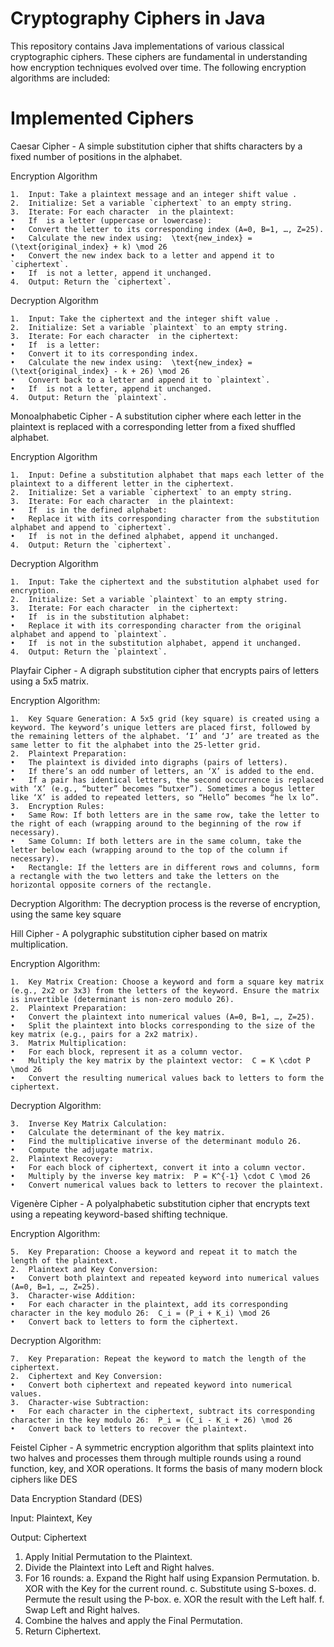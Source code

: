 # Cryptography Ciphers in Java
This repository contains Java implementations of various classical cryptographic ciphers. These ciphers are fundamental in understanding how encryption techniques evolved over time. The following encryption algorithms are included:

# Implemented Ciphers
Caesar Cipher - A simple substitution cipher that shifts characters by a fixed number of positions in the alphabet.

Encryption Algorithm

	1.	Input: Take a plaintext message and an integer shift value .
	2.	Initialize: Set a variable `ciphertext` to an empty string.
	3.	Iterate: For each character  in the plaintext:
	•	If  is a letter (uppercase or lowercase):
	•	Convert the letter to its corresponding index (A=0, B=1, …, Z=25).
	•	Calculate the new index using:  \text{new_index} = (\text{original_index} + k) \mod 26 
	•	Convert the new index back to a letter and append it to `ciphertext`.
	•	If  is not a letter, append it unchanged.
	4.	Output: Return the `ciphertext`.
Decryption Algorithm

	1.	Input: Take the ciphertext and the integer shift value .
	2.	Initialize: Set a variable `plaintext` to an empty string.
	3.	Iterate: For each character  in the ciphertext:
	•	If  is a letter:
	•	Convert it to its corresponding index.
	•	Calculate the new index using:  \text{new_index} = (\text{original_index} - k + 26) \mod 26 
	•	Convert back to a letter and append it to `plaintext`.
	•	If  is not a letter, append it unchanged.
	4.	Output: Return the `plaintext`.
 
Monoalphabetic Cipher - A substitution cipher where each letter in the plaintext is replaced with a corresponding letter from a fixed shuffled alphabet.

Encryption Algorithm

	1.	Input: Define a substitution alphabet that maps each letter of the plaintext to a different letter in the ciphertext.
	2.	Initialize: Set a variable `ciphertext` to an empty string.
	3.	Iterate: For each character  in the plaintext:
	•	If  is in the defined alphabet:
	•	Replace it with its corresponding character from the substitution alphabet and append to `ciphertext`.
	•	If  is not in the defined alphabet, append it unchanged.
	4.	Output: Return the `ciphertext`.
Decryption Algorithm

	1.	Input: Take the ciphertext and the substitution alphabet used for encryption.
	2.	Initialize: Set a variable `plaintext` to an empty string.
	3.	Iterate: For each character  in the ciphertext:
	•	If  is in the substitution alphabet:
	•	Replace it with its corresponding character from the original alphabet and append to `plaintext`.
	•	If  is not in the substitution alphabet, append it unchanged.
	4.	Output: Return the `plaintext`.
Playfair Cipher - A digraph substitution cipher that encrypts pairs of letters using a 5x5 matrix.

Encryption Algorithm:

	1.	Key Square Generation: A 5x5 grid (key square) is created using a keyword. The keyword’s unique letters are placed first, followed by the remaining letters of the alphabet. ‘I’ and ‘J’ are treated as the same letter to fit the alphabet into the 25-letter grid.
	2.	Plaintext Preparation:
	•	The plaintext is divided into digraphs (pairs of letters).
	•	If there’s an odd number of letters, an ‘X’ is added to the end.
	•	If a pair has identical letters, the second occurrence is replaced with ‘X’ (e.g., “butter” becomes “butxer”). Sometimes a bogus letter like ‘X’ is added to repeated letters, so “Hello” becomes “he lx lo”.
	3.	Encryption Rules:
	•	Same Row: If both letters are in the same row, take the letter to the right of each (wrapping around to the beginning of the row if necessary).
	•	Same Column: If both letters are in the same column, take the letter below each (wrapping around to the top of the column if necessary).
	•	Rectangle: If the letters are in different rows and columns, form a rectangle with the two letters and take the letters on the horizontal opposite corners of the rectangle.
Decryption Algorithm: The decryption process is the reverse of encryption, using the same key square

Hill Cipher - A polygraphic substitution cipher based on matrix multiplication.

Encryption Algorithm:

	1.	Key Matrix Creation: Choose a keyword and form a square key matrix (e.g., 2x2 or 3x3) from the letters of the keyword. Ensure the matrix is invertible (determinant is non-zero modulo 26).
	2.	Plaintext Preparation:
	•	Convert the plaintext into numerical values (A=0, B=1, …, Z=25).
	•	Split the plaintext into blocks corresponding to the size of the key matrix (e.g., pairs for a 2x2 matrix).
	3.	Matrix Multiplication:
	•	For each block, represent it as a column vector.
	•	Multiply the key matrix by the plaintext vector:  C = K \cdot P \mod 26 
	•	Convert the resulting numerical values back to letters to form the ciphertext.
Decryption Algorithm:

	3.	Inverse Key Matrix Calculation:
	•	Calculate the determinant of the key matrix.
	•	Find the multiplicative inverse of the determinant modulo 26.
	•	Compute the adjugate matrix.
	2.	Plaintext Recovery:
	•	For each block of ciphertext, convert it into a column vector.
	•	Multiply by the inverse key matrix:  P = K^{-1} \cdot C \mod 26 
	•	Convert numerical values back to letters to recover the plaintext.
 
Vigenère Cipher - A polyalphabetic substitution cipher that encrypts text using a repeating keyword-based shifting technique.

Encryption Algorithm:

	5.	Key Preparation: Choose a keyword and repeat it to match the length of the plaintext.
	2.	Plaintext and Key Conversion:
	•	Convert both plaintext and repeated keyword into numerical values (A=0, B=1, …, Z=25).
	3.	Character-wise Addition:
	•	For each character in the plaintext, add its corresponding character in the key modulo 26:  C_i = (P_i + K_i) \mod 26 
	•	Convert back to letters to form the ciphertext.
Decryption Algorithm:

	7.	Key Preparation: Repeat the keyword to match the length of the ciphertext.
	2.	Ciphertext and Key Conversion:
	•	Convert both ciphertext and repeated keyword into numerical values.
	3.	Character-wise Subtraction:
	•	For each character in the ciphertext, subtract its corresponding character in the key modulo 26:  P_i = (C_i - K_i + 26) \mod 26 
	•	Convert back to letters to recover the plaintext.

Feistel Cipher - A symmetric encryption algorithm that splits plaintext into two halves and processes them through multiple rounds using a round function, key, and XOR operations. It forms the basis of many modern block ciphers like DES

Data Encryption Standard (DES)

Input: Plaintext, Key

Output: Ciphertext

1. Apply Initial Permutation to the Plaintext.
2. Divide the Plaintext into Left and Right halves.
3. For 16 rounds:
   a. Expand the Right half using Expansion Permutation.
   b. XOR with the Key for the current round.
   c. Substitute using S-boxes.
   d. Permute the result using the P-box.
   e. XOR the result with the Left half.
   f. Swap Left and Right halves.
4. Combine the halves and apply the Final Permutation.
5. Return Ciphertext.


